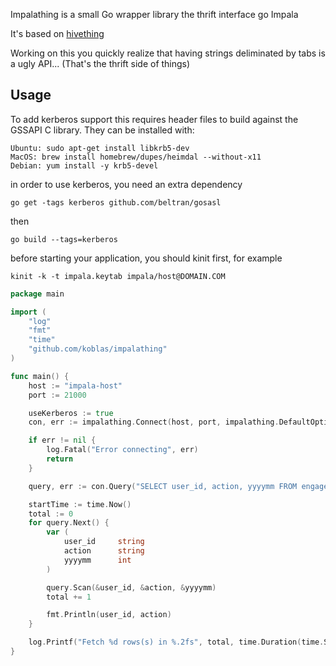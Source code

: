Impalathing is a small Go wrapper library the thrift interface go Impala

It's based on [hivething](https://github.com/derekgr/hivething)

Working on this you quickly realize that having strings deliminated by tabs is a ugly API... (That's the thrift
side of things)


## Usage


To add kerberos support this requires header files to build against the GSSAPI C library. They can be installed with:

    Ubuntu: sudo apt-get install libkrb5-dev
    MacOS: brew install homebrew/dupes/heimdal --without-x11
    Debian: yum install -y krb5-devel


in order to use kerberos, you need an extra dependency

`
    go get -tags kerberos github.com/beltran/gosasl
`

then

`
    go build --tags=kerberos
`

before starting your application, you should kinit first, for example

`
    kinit -k -t impala.keytab impala/host@DOMAIN.COM
`

```go
package main

import (
    "log"
    "fmt"
    "time"
    "github.com/koblas/impalathing"
)

func main() {
    host := "impala-host"
    port := 21000

    useKerberos := true
    con, err := impalathing.Connect(host, port, impalathing.DefaultOptions, useKerberos)

    if err != nil {
        log.Fatal("Error connecting", err)
        return
    }

    query, err := con.Query("SELECT user_id, action, yyyymm FROM engagements LIMIT 10000")

    startTime := time.Now()
    total := 0
    for query.Next() {
        var (
            user_id     string
            action      string
            yyyymm      int
        )

        query.Scan(&user_id, &action, &yyyymm)
        total += 1

        fmt.Println(user_id, action)
    }

    log.Printf("Fetch %d rows(s) in %.2fs", total, time.Duration(time.Since(startTime)).Seconds())
}

```
